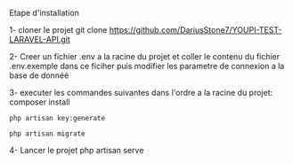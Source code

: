 Etape d'installation

1- cloner le projet
git clone https://github.com/DariusStone7/YOUPI-TEST-LARAVEL-API.git

2- Creer un fichier .env a la racine du projet et coller le contenu du fichier .env.exemple dans ce ficiher puis modifier les parametre de connexion a la base de donnéé

3- executer les commandes suivantes dans l'ordre a la racine du projet:
    composer install
    
    php artisan key:generate
    
    php artisan migrate

4- Lancer le projet
    php artisan serve
